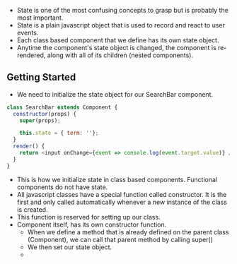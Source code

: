 - State is one of the most confusing concepts to grasp but is probably the most important.
- State is a plain javascript object that is used to record and react to user events.
- Each class based component that we define has its own state object.
- Anytime the component's state object is changed, the component is re-rendered, along with all of its children (nested components).

## Getting Started
- We need to initialize the state object for our SearchBar component.
```javascript
class SearchBar extends Component {
  constructor(props) {
    super(props);

    this.state = { term: ''};
  }
  render() {
    return <input onChange={event => console.log(event.target.value)} />
  }
}
```
- This is how we initialize state in class based components. Functional components do not have state.
- All javascript classes have a special function called constructor. It is the first and only called automatically whenever a new instance of the class is created.
- This function is reserved for setting up our class.
- Component itself, has its own constructor function.
  - When we define a method that is already defined on the parent class (Component), we can call that parent method by calling super()
  - We then set our state object.
  -
